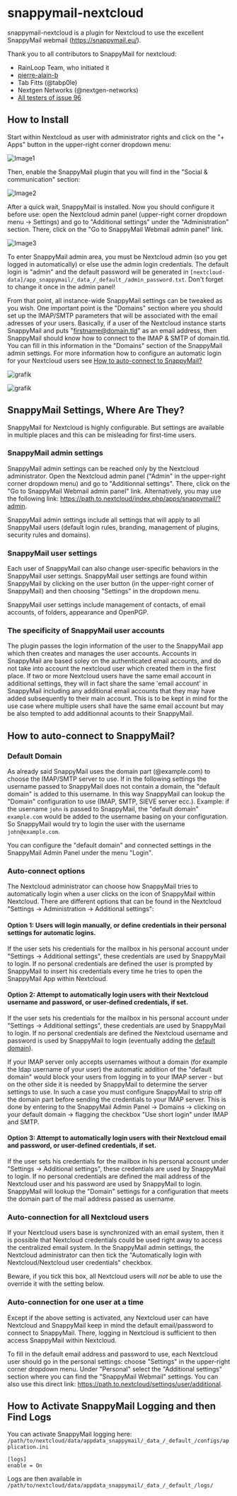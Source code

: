 # snappymail-nextcloud

snappymail-nextcloud is a plugin for Nextcloud to use the excellent SnappyMail webmail (https://snappymail.eu/).

Thank you to all contributors to SnappyMail for nextcloud:
- RainLoop Team, who initiated it
- [pierre-alain-b](https://github.com/pierre-alain-b/rainloop-nextcloud)
- Tab Fitts (@tabp0le)
- Nextgen Networks (@nextgen-networks)
- [All testers of issue 96](https://github.com/the-djmaze/snappymail/issues/96)

## How to Install

Start within Nextcloud as user with administrator rights and click on the "+ Apps" button in the upper-right corner dropdown menu:

![Image1](https://raw.githubusercontent.com/the-djmaze/snappymail/master/integrations/nextcloud/screenshots/help_a1.png)

Then, enable the SnappyMail plugin that you will find in the "Social & communication" section:

![Image2](https://raw.githubusercontent.com/the-djmaze/snappymail/master/integrations/nextcloud/screenshots/help_a2.png)

After a quick wait, SnappyMail is installed. Now you should configure it before use: open the Nextcloud admin panel (upper-right corner dropdown menu -> Settings) and go to "Additional settings" under the "Administration" section. There, click on the "Go to SnappyMail Webmail admin panel" link.

![Image3](https://raw.githubusercontent.com/the-djmaze/snappymail/master/integrations/nextcloud/screenshots/nextcloud-admin.png)

To enter SnappyMail admin area, you must be Nextcloud admin (so you get logged in automatically) or else use the admin login credentials.
The default login is "admin" and the default password will be generated in `[nextcloud-data]/app_snappymail/_data_/_default_/admin_password.txt`. Don't forget to change it once in the admin panel!

From that point, all instance-wide SnappyMail settings can be tweaked as you wish. One important point is the "Domains" section where you should set up the IMAP/SMTP parameters that will be associated with the email adresses of your users. Basically, if a user of the Nextcloud instance starts SnappyMail and puts "firstname@domain.tld" as an email address, then SnappyMail should know how to connect to the IMAP & SMTP of domain.tld. You can fill in this information in the "Domains" section of the SnappyMail admin settings. For more information how to configure an automatic login for your Nextcloud users see [How to auto-connect to SnappyMail?](#how-to-auto-connect-to-snappymail)

![grafik](https://user-images.githubusercontent.com/63400209/199767908-fbef0f50-ecb7-47ae-9ac1-771959d4b7f5.png)

![grafik](https://user-images.githubusercontent.com/63400209/199768097-7bd939a7-56d0-47ba-b481-aeac08776fb4.png)


## SnappyMail Settings, Where Are They?

SnappyMail for Nextcloud is highly configurable. But settings are available in multiple places and this can be misleading for first-time users.

### SnappyMail admin settings
SnappyMail admin settings can be reached only by the Nextcloud administrator. Open the Nextcloud admin panel ("Admin" in the upper-right corner dropdown menu) and go to "Additionnal settings". There, click on the "Go to SnappyMail Webmail admin panel" link. Alternatively, you may use the following link: https://path.to.nextcloud/index.php/apps/snappymail/?admin.

SnappyMail admin settings include all settings that will apply to all SnappyMail users (default login rules, branding, management of plugins, security rules and domains).

### SnappyMail user settings
Each user of SnappyMail can also change user-specific behaviors in the SnappyMail user settings. SnappyMail user settings are found within SnappyMail by clicking on the user button (in the upper-right corner of SnappyMail) and then choosing "Settings" in the dropdown menu.

SnappyMail user settings include management of contacts, of email accounts, of folders, appearance and OpenPGP.

### The specificity of SnappyMail user accounts
The plugin passes the login information of the user to the SnappyMail app which then creates and manages the user accounts. Accounts in SnappyMail are based soley on the authenticated email accounts, and do not take into account the nextcloud user which created them in the first place. If two or more Nextcloud users have the same email account in additional settings, they will in fact share the same 'email account' in SnappyMail including any additional email accounts that they may have added subsequently to their main account.
This is to be kept in mind for the use case where multiple users shall have the same email account but may be also tempted to add additionnal acounts to their SnappyMail.

## How to auto-connect to SnappyMail?

### Default Domain
As already said SnappyMail uses the domain part (@example.com) to choose the IMAP/SMTP server to use. If in the following settings the username passed to SnappyMail does not contain a domain, the "default domain" is added to this username. In this way SnappyMail can lookup the "Domain" configuration to use (IMAP, SMTP, SIEVE server ecc.).
Example: if the username `john` is passed to SnappyMail, the "default domain" `example.com` would be added to the username basing on your configuration. So SnappyMail would try to login the user with the username `john@example.com`.

You can configure the "default domain" and connected settings in the SnappyMail Admin Panel under the menu "Login".

### Auto-connect options
The Nextcloud administrator can choose how SnappyMail tries to automatically login when a user clicks on the icon of SnappyMail within Nextcloud. There are different options that can be found in the Nextcloud "Settings -> Administration -> Additional settings":

#### Option 1: Users will login manually, or define credentials in their personal settings for automatic logins.
If the user sets his credentials for the mailbox in his personal account under "Settings -> Additional settings", these credentials are used by SnappyMail to login.
If no personal credentials are defined the user is prompted by SnappyMail to insert his credentials every time he tries to open the SnappyMail App within Nextcloud.

#### Option 2: Attempt to automatically login users with their Nextcloud username and password, or user-defined credentials, if set.
If the user sets his credentials for the mailbox in his personal account under "Settings -> Additional settings", these credentials are used by SnappyMail to login.
If no personal credentials are defined the Nextcloud username and password is used by SnappyMail to login (eventually adding the [default domain](#default-domain)).

If your IMAP server only accepts usernames without a domain (for example the ldap username of your user) the automatic addition of the "default domain" would block your users from logging in to your IMAP server - but on the other side it is needed by SnappyMail to determine the server settings to use. In such a case you must configure SnappyMail to strip off the domain part before sending the credentials to your IMAP server. This is done by entering to the SnappyMail Admin Panel -> Domains -> clicking on your default domain -> flagging the checkbox "Use short login" under IMAP and SMTP.

#### Option 3: Attempt to automatically login users with their Nextcloud email and password, or user-defined credentials, if set.
If the user sets his credentials for the mailbox in his personal account under "Settings -> Additional settings", these credentials are used by SnappyMail to login.
If no personal credentials are defined the mail address of the Nextcloud user and his password are used by SnappyMail to login. SnappyMail will lookup the "Domain" settings for a configuration that meets the domain part of the mail address passed as username.

### Auto-connection for all Nextcloud users
If your Nextcloud users base is synchronized with an email system, then it is possible that Nextcloud credentials could be used right away to access the centralized email system. In the SnappyMail admin settings, the Nextcloud administrator can then tick the "Automatically login with Nextcloud/Nextcloud user credentials" checkbox.

Beware, if you tick this box, all Nextcloud users will *not* be able to use the override it with the setting below.

### Auto-connection for one user at a time
Except if the above setting is activated, any Nextcloud user can have Nextcloud and SnappyMail keep in mind the default email/password to connect to SnappyMail. There, logging in Nextcloud is sufficient to then access SnappyMail within Nextcloud.

To fill in the default email address and password to use, each Nextcloud user should go in the personal settings: choose "Settings" in the upper-right corner dropdown menu. Under "Personal" select the "Additional settings" section where you can find the "SnappyMail Webmail" settings. You can also use this direct link: https://path.to.nextcloud/settings/user/additional.


## How to Activate SnappyMail Logging and then Find Logs

You can activate SnappyMail logging here: `/path/to/nextcloud/data/appdata_snappymail/_data_/_default_/configs/application.ini`
```
[logs]
enable = On
```
Logs are then available in `/path/to/nextcloud/data/appdata_snappymail/_data_/_default_/logs/`
